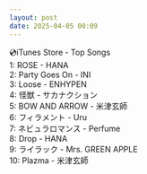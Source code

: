 ```yaml
---
layout: post
date: 2025-04-05 00:09
---
```


💿iTunes Store - Top Songs<br />
1: ROSE - HANA<br />
2: Party Goes On - INI<br />
3: Loose - ENHYPEN<br />
4: 怪獣 - サカナクション<br />
5: BOW AND ARROW - 米津玄師<br />
6: フィラメント - Uru<br />
7: ネビュラロマンス - Perfume<br />
8: Drop - HANA<br />
9: ライラック - Mrs. GREEN APPLE<br />
10: Plazma - 米津玄師<br />
